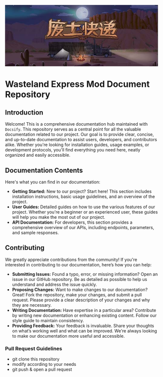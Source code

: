 <div align="center">
    <img src="assets/cover.png">
</div>

# Wasteland Express Mod Document Repository

## Introduction

Welcome! This is a comprehensive documentation hub maintained with `Docsify`. This repository serves as a central point for all the valuable documentation related to our project. Our goal is to provide clear, concise, and up-to-date documentation to assist users, developers, and contributors alike. Whether you're looking for installation guides, usage examples, or development protocols, you'll find everything you need here, neatly organized and easily accessible.

## Documentation Contents

Here's what you can find in our documentation:

- **Getting Started:** New to our project? Start here! This section includes installation instructions, basic usage guidelines, and an overview of the project.
- **User Guides:** Detailed guides on how to use the various features of our project. Whether you're a beginner or an experienced user, these guides will help you make the most out of our project.
- **API Documentation:** For developers, this section provides a comprehensive overview of our APIs, including endpoints, parameters, and sample responses.

<!--

- **FAQs:** Common questions and their answers. This section is regularly updated with new information based on user feedback.
- **Troubleshooting:** Encounter an issue? Check out this section for common problems and their solutions.
- **Release Notes:** Stay updated with the latest changes, improvements, and fixes in each release of our project. 

-->

## Contributing

We greatly appreciate contributions from the community! If you're interested in contributing to our documentation, here’s how you can help:

- **Submitting Issues:** Found a typo, error, or missing information? Open an issue in our GitHub repository. Be as detailed as possible to help us understand and address the issue quickly.
- **Proposing Changes:** Want to make changes to our documentation? Great! Fork the repository, make your changes, and submit a pull request. Please provide a clear description of your changes and why they are necessary.
- **Writing Documentation:** Have expertise in a particular area? Contribute by writing new documentation or enhancing existing content. Follow our style guide to maintain consistency.
- **Providing Feedback:** Your feedback is invaluable. Share your thoughts on what’s working well and what can be improved. We're always looking to make our documentation more useful and accessible.

### Pull Request Guidelines

- git clone this repository
- modify according to your needs
- git push & open a pull request
